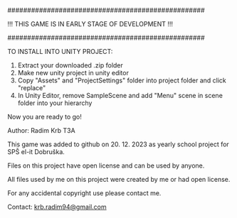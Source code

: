 
##################################################

!!! THIS GAME IS IN EARLY STAGE OF DEVELOPMENT !!!

##################################################

TO INSTALL INTO UNITY PROJECT:

1. Extract your downloaded .zip folder
2. Make new unity project in unity editor
3. Copy "Assets" and "ProjectSettings" folder into project folder and click "replace"
4. In Unity Editor, remove SampleScene and add "Menu" scene in scene folder into your hierarchy

Now you are ready to go!

Author: Radim Krb T3A

This game was added to github on 20. 12. 2023 as yearly school project for SPŠ el-it Dobruška.

Files on this project have open license and can be used by anyone.

All files used by me on this project were created by me or had open license.

For any accidental copyright use please contact me.


Contact: krb.radim94@gmail.com